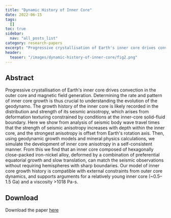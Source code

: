 ```yaml
---
title: "Dynamic History of Inner Core"
date: 2022-06-15
tags:
  []
toc: true
sidebar:
  nav: "all_posts_list"
category: research-papers
excerpt: "Progressive crystallisation of Earth's inner core drives convection in the outer core and magnetic field generation. Determining the rate and pattern of inner core growth is thus crucial to understanding the evolution of the geodynamo."
header:
  teaser: "/images/dynamic-history-of-inner-core/fig2.png"
---
```



## Abstract

Progressive crystallisation of Earth's inner core drives convection in the outer core and magnetic field generation. Determining the rate and pattern of inner core growth is thus crucial to understanding the evolution of the geodynamo. The growth history of the inner core is likely recorded in the distribution and strength of its seismic anisotropy, which arises from deformation texturing constrained by conditions at the inner-core solid-fluid boundary. Here we show from analysis of seismic body wave travel times that the strength of seismic anisotropy increases with depth within the inner core, and the strongest anisotropy is offset from Earth's rotation axis. Then, using geodynamic growth models and mineral physics calculations, we simulate the development of inner core anisotropy in a self-consistent manner. From this we find that an inner core composed of hexagonally close-packed iron-nickel alloy, deformed by a combination of preferential equatorial growth and slow translation, can match the seismic observations without requiring hemispheres with sharp boundaries. Our model of inner core growth history is compatible with external constraints from outer core dynamics, and supports arguments for a relatively young inner core (~0.5–1.5 Ga) and a viscosity >1018 Pa-s.

## Download
Download the paper <a href="https://www.nature.com/articles/s41561-021-00761-w" class="btn btn--success">here</a>
